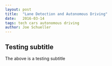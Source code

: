 ```yaml
---
layout: post
title:  "Lane Detection and Autonomous Driving"
date:   2016-03-14
tags: tech cars autonomous driving
author: Joe Schueller
---
```

Testing subtitle
----------------
The above is a testing subtitle
